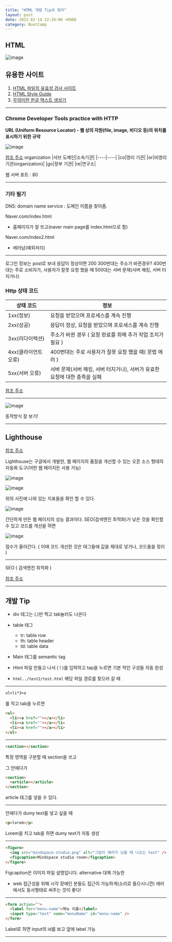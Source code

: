 ```yaml
---
title: "HTML 개발 Tip과 정리"
layout: post
date: 2022-02-14 22:29:00 +0900
category: BootCamp
---
```


## HTML

![image](https://user-images.githubusercontent.com/26592315/153959640-3bc1cd2e-765c-4976-bc90-03fad9758c58.png)

## 유용한 사이트

1. [HTML 파일의 유효성 검사 사이트](https://validator.w3.org/)
2. [HTML Style Guide](https://www.w3schools.com/html/html5_syntax.asp)
3. [무의미한 한글 텍스트 생성기](http://hangul.thefron.me/)

---

### Chrome Developer Tools practice with HTTP

**URL (Uniform Resource Locator) - 웹 상의 자원(file, image, 비디오 등)의 위치를 표시하기 위한 규약**

![image](https://user-images.githubusercontent.com/26592315/154793135-be68823d-70b3-4f54-aeae-61b53c13770a.png)

[참조 주소](http://www.codns.com/b/B05-195)
organization
|서브 도메인|소속기관|
|----|----|
|co|영리 기관|
|or|비영리 기관(organization)|
|go|정부 기관|
|re|연구소|

웹 서버 포트 : 80

---

### 기타 필기

DNS: domain name service : 도메인 이름을 찾아줌.

Naver.com/index.html

- 홈페이지가 잘 뜨고(naver main page를 index.html으로 함)

Naver.com/index2.html

- 에러남(예외처리)

---

로그인 정보는 post로 보내
응답이 정상이면 200
300번대는 주소가 바뀐경우?
400번대는 주로 소비자가, 사용자가 잘못 요청 했을 때
500대는 서버 문제(서버 해킹, 서버 터지거나)

### Http 상태 코드

| 상태 코드            | 정보                                                                       |
| -------------------- | -------------------------------------------------------------------------- |
| 1xx(정보)            | 요청을 받았으며 프로세스를 계속 진행                                       |
| 2xx(성공)            | 응답이 정상, 요청을 받았으며 프로세스를 계속 진행                          |
| 3xx(리다이렉션)      | 주소가 바뀐 경우 ( 요청 완료를 위해 추가 작업 조치가 필요 )                |
| 4xx(클라이언트 오류) | 400번대는 주로 사용자가 잘못 요청 했을 때( 문법 에러 )                     |
| 5xx(서버 오류)       | 서버 문제(서버 해킹, 서버 터지거나), 서버가 유효한 요청에 대한 충족을 실패 |

[참조 주소](https://developer.mozilla.org/ko/docs/Web/HTTP/Status)

---

![image](https://user-images.githubusercontent.com/26592315/154793624-4f23c695-ac83-4129-a9de-425fe6c7284f.png)

동작방식 잘 보기!

---

## Lighthouse

[참조 주소](https://chrome.google.com/webstore/search/lighthouse)

Lighthouse는 구글에서 개발한, 웹 페이지의 품질을 개선할 수 있는 오픈 소스 형태의 자동화 도구(어떤 웹 페이지든 사용 가능)

![image](https://user-images.githubusercontent.com/26592315/154793760-4831106e-d57f-413d-bf1c-bde3e8aedb4c.png)

![image](https://user-images.githubusercontent.com/26592315/154793852-9e896e76-70bd-44d9-89be-a6f5fd7b2167.png)

위의 사진에 나와 있는 지표들을 확인 할 수 있다.

![image](https://user-images.githubusercontent.com/26592315/154793786-3dd89732-ac06-41c6-bf28-6f4d8591d7c9.png)

간단하게 만든 웹 페이지의 성능 결과이다. SEO(검색엔진 최적화)가 낮은 것을 확인할 수 있고
코드를 개선을 하면

![image](https://user-images.githubusercontent.com/26592315/154793913-6da78d35-4ccf-4371-b3a2-831da60ad28c.png)

점수가 올라간다. ( 이때 코드 개선한 것은 태그들에 값을 제대로 넣거나, 코드들을 정리 )

---

SEO ( 검색엔진 최적화 )

[참조 주소](https://developers.google.com/search/docs/beginner/seo-starter-guide?hl=ko)

---

## 개발 Tip

- div 태그는 (.)만 찍고 tab눌러도 나온다

- table 태그

  - tr: table row
  - th: table header
  - td: table data

- Main 태그를 semantic tag

- Html 파일 만들고 나서 ( ! )를 입력하고 tap을 누르면 기본 적인 구성들 자동 완성

- `html../test2/test.html` 해당 파일 경로를 찾으러 갈 때

---

```html
ul>li*3>a
```

를 적고 tab을 누르면

```html
<ul>
  <li><a href=""></a></li>
  <li><a href=""></a></li>
  <li><a href=""></a></li>
</ul>
```

---

```html
<section></section>
```

특정 영역을 구분할 때 section을 쓰고

그 안에다가

```html
<section>
  <article></article>
</section>
```

article 태그를 넣을 수 있다.

---

안에다가 dumy text를 넣고 싶을 때

```html
<p>lorem</p>
```

Lorem을 치고 tab을 하면 dumy text가 자동 생성

---

```html
<figure>
  <img src="mindspace-studio.png" alt="그림이 에러가 났을 때 나오는 text" />
  <figcaption>Mindspace studio room</figcaption>
</figure>
```

Figcaption은 이미지 파일 설명입니다.
alternative 대체 가능한

- web 접근성을 위해 시각 장애인 분들도 접근이 가능하게(소리로 들으시니깐) 에러에서도 동사형태로 써주는 것이 좋다!

---

```html
<form action="">
  <label for="menu-name">메뉴 이름</label>
  <input type="text" name="menuName" id="menu-name" />
</form>
```

Label로 하면 input의 id를 보고 앞에 label 가능

---
